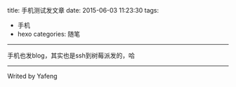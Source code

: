 title: 手机测试发文章
date: 2015-06-03 11:23:30
tags: 
- 手机
- hexo
categories: 随笔
---
手机也发blog，其实也是ssh到树莓派发的，哈


---
Writed by Yafeng
